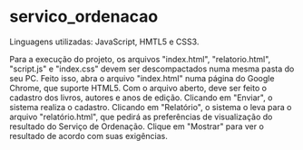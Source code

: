 # servico_ordenacao
Linguagens utilizadas: JavaScript, HMTL5 e CSS3.

Para a execução do projeto, os arquivos "index.html", "relatorio.html", "script.js" e "index.css" devem ser descompactados numa mesma pasta do seu PC. Feito isso, abra o arquivo "index.html" numa página do Google Chrome, que suporte HTML5. Com o arquivo aberto, deve ser feito o cadastro dos livros, autores e anos de edição. Clicando em "Enviar", o sistema realiza o cadastro. Clicando em "Relatório", o sistema o leva para o arquivo "relatório.html", que pedirá as preferências de visualização do resultado do Serviço de Ordenação. Clique em "Mostrar" para ver o resultado de acordo com suas exigências.
